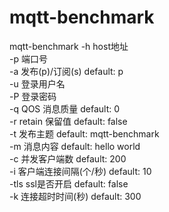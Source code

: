 # mqtt-benchmark

mqtt-benchmark -h host地址  
               -p 端口号  
               -a 发布(p)/订阅(s) default: p  
               -u 登录用户名  
               -P 登录密码  
               -q QOS 消息质量 default: 0  
               -r retain 保留值 default: false  
               -t 发布主题 default: mqtt-benchmark  
               -m 消息内容 default: hello world  
               -c 并发客户端数 default: 200  
               -i 客户端连接间隔(个/秒) default: 10  
               -tls ssl是否开启 default: false  
               -k 连接超时时间(秒) default: 300  
